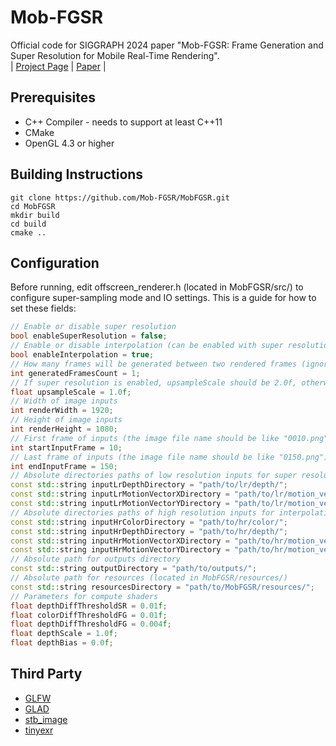 # Mob-FGSR
Official code for SIGGRAPH 2024 paper "Mob-FGSR: Frame Generation and Super Resolution for Mobile Real-Time Rendering".  
| [Project Page](https://mob-fgsr.github.io/) | [Paper](https://mob-fgsr.github.io/resources/paper/SIGGRAPH_Conf_Mob_FGSR.pdf) |  
## Prerequisites
- C++ Compiler - needs to support at least C++11
- CMake
- OpenGL 4.3 or higher
## Building Instructions
```
git clone https://github.com/Mob-FGSR/MobFGSR.git
cd MobFGSR
mkdir build
cd build
cmake ..
```
## Configuration
Before running, edit offscreen_renderer.h (located in MobFGSR/src/) to configure super-sampling mode and IO settings. This is a guide for how to set these fields:  
``` C++
// Enable or disable super resolution
bool enableSuperResolution = false;       
// Enable or disable interpolation (can be enabled with super resolution)  
bool enableInterpolation = true;            
// How many frames will be generated between two rendered frames (ignored when interpolation is disabled)
int generatedFramesCount = 1;               
// If super resolution is enabled, upsampleScale should be 2.0f, otherwise upsampleScale will be ignored
float upsampleScale = 1.0f;
// Width of image inputs
int renderWidth = 1920;
// Height of image inputs
int renderHeight = 1080;
// First frame of inputs (the image file name should be like "0010.png")
int startInputFrame = 10;
// Last frame of inputs (the image file name should be like "0150.png")
int endInputFrame = 150;
// Absolute directories paths of low resolution inputs for super resolution pipeline (Depth and motion vectors are packed before input. Please refer to resources/IO/LoadDepth.comp and resources/IO/LoadMotionVector.comp)
const std::string inputLrDepthDirectory = "path/to/lr/depth/";
const std::string inputLrMotionVectorXDirectory = "path/to/lr/motion_vectors_x/";
const std::string inputLrMotionVectorYDirectory = "path/to/lr/motion_vectors_y/";
// Absolute directories paths of high resolution inputs for interpolation pipeline (However, we still use high resolution color inputs super resolution pipeline to make them "jittered". Please refer to resources/IO/LoadLRColor.comp for details)
const std::string inputHrColorDirectory = "path/to/hr/color/";
const std::string inputHrDepthDirectory = "path/to/hr/depth/";
const std::string inputHrMotionVectorXDirectory = "path/to/hr/motion_vectors_x/";
const std::string inputHrMotionVectorYDirectory = "path/to/hr/motion_vectors_y/";
// Absolute path for outputs directory
const std::string outputDirectory = "path/to/outputs/";
// Absolute path for resources (located in MobFGSR/resources/)
const std::string resourcesDirectory = "path/to/MobFGSR/resources/";
// Parameters for compute shaders
float depthDiffThresholdSR = 0.01f;
float colorDiffThresholdFG = 0.01f;
float depthDiffThresholdFG = 0.004f;
float depthScale = 1.0f;
float depthBias = 0.0f;
```
## Third Party
- [GLFW](https://www.glfw.org/)
- [GLAD](https://glad.dav1d.de/)
- [stb_image](https://github.com/nothings/stb/tree/master)
- [tinyexr](https://github.com/syoyo/tinyexr)